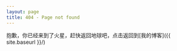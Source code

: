 ```yaml
---
layout: page
title: 404 - Page not found
---
```


抱歉，你已经来到了火星，赶快返回地球吧，点击返回到[我的博客]({{ site.baseurl }}/)

<!--[<img src="{{ site.baseurl }}/images/404.jpg" alt="Constructocat by https://github.com/jasoncostello" style="width: 400px;"/>]({{ site.baseurl }}/)-->
